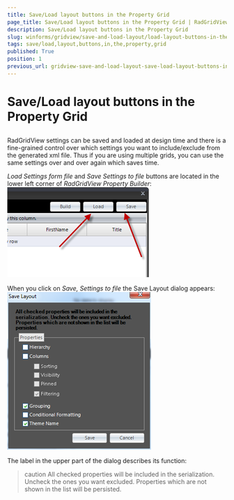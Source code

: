 ```yaml
---
title: Save/Load layout buttons in the Property Grid
page_title: Save/Load layout buttons in the Property Grid | RadGridView
description: Save/Load layout buttons in the Property Grid
slug: winforms/gridview/save-and-load-layout/load-layout-buttons-in-the-property-grid
tags: save/load,layout,buttons,in,the,property,grid
published: True
position: 1
previous_url: gridview-save-and-load-layout-save-load-layout-buttons-in-the-property-grid
---
```


# Save/Load layout buttons in the Property Grid



## 

RadGridView settings can be saved and loaded at design time and there is a fine-grained control over which settings you want to include/exclude from the generated xml file. Thus if you are using multiple grids, you can use the same settings over and over again which saves time.

*Load Settings form file* and *Save Settings to file* buttons are located in the lower left corner of *RadGridView Property Builder*:<br>![gridview-save-and-load-layout-save-load-layout-buttons-in-the-property-grid 001](images/gridview-save-and-load-layout-save-load-layout-buttons-in-the-property-grid001.png)

When you click on *Save, Settings to file* the Save Layout dialog appears: <br>![gridview-save-and-load-layout-save-load-layout-buttons-in-the-property-grid 002](images/gridview-save-and-load-layout-save-load-layout-buttons-in-the-property-grid002.png)

The label in the upper part of the dialog describes its function:

>caution All checked properties will be included in the serialization. Uncheck the ones you want excluded. Properties which are not shown in the list will be persisted.
>

